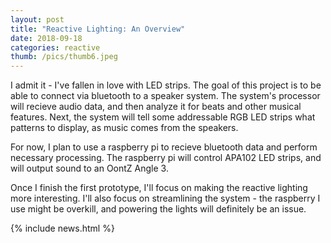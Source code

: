 ```yaml
---
layout: post
title: "Reactive Lighting: An Overview"
date: 2018-09-18
categories: reactive
thumb: /pics/thumb6.jpeg
---
```


I admit it - I've fallen in love with LED strips. The goal of this project is to be able to connect via bluetooth to a speaker system. The system's processor will recieve audio data, and then analyze it for beats and other musical features. Next, the system will tell some addressable RGB LED strips what patterns to display, as music comes from the speakers.

For now, I plan to use a raspberry pi to recieve bluetooth data and perform necessary processing. The raspberry pi will control APA102 LED strips, and will output sound to an OontZ Angle 3.

Once I finish the first prototype, I'll focus on making the reactive lighting more interesting. I'll also focus on streamlining the system - the raspberry I use might be overkill, and powering the lights will definitely be an issue. 

{% include news.html %}
